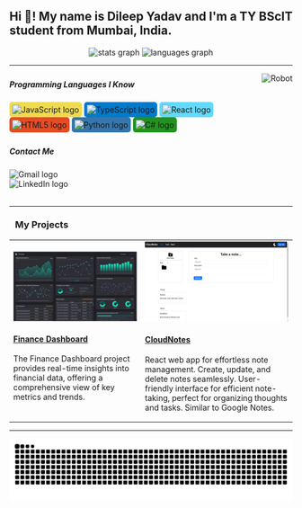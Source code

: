 <h2 align="left">Hi 👋! My name is Dileep Yadav and I'm a TY BScIT student from Mumbai, India.</h2>

<div align="center">
  <img src="https://github-readme-stats.vercel.app/api?username=Dileep01712&include_all_commits=true&count_private=true&theme=dracula" height="150" alt="stats graph" />
  <img src="https://github-readme-stats.vercel.app/api/top-langs?username=Dileep01712&layout=compact&langs_count=5&theme=dracula" height="150" alt="languages graph" />
</div>

<hr clear="both">

<img align="right" height="150" src="https://raw.githubusercontent.com/Tarikul-Islam-Anik/Animated-Fluent-Emojis/master/Emojis/Smilies/Robot.png" alt="Robot" />

<h5 style="margin-top: 25px;">Programming Languages I Know</h5>
<div align="left">
  <img src="https://cdn.jsdelivr.net/gh/devicons/devicon/icons/javascript/javascript-original.svg" height="30" alt="JavaScript logo" style="border-radius: 5px; background-color: #f0db4f; padding: 5px;" />
  <img src="https://cdn.jsdelivr.net/gh/devicons/devicon/icons/typescript/typescript-original.svg" height="30" alt="TypeScript logo" style="border-radius: 5px; background-color: #007acc; padding: 5px;" />
  <img src="https://cdn.jsdelivr.net/gh/devicons/devicon/icons/react/react-original.svg" height="30" alt="React logo" style="border-radius: 5px; background-color: #61dafb; padding: 5px;" />
  <img src="https://cdn.jsdelivr.net/gh/devicons/devicon/icons/html5/html5-original.svg" height="30" alt="HTML5 logo" style="border-radius: 5px; background-color: #e34c26; padding: 5px;" />
  <img src="https://cdn.jsdelivr.net/gh/devicons/devicon/icons/python/python-original.svg" height="30" alt="Python logo" style="border-radius: 5px; background-color: #3776ab; padding: 5px;" />
  <img src="https://cdn.jsdelivr.net/gh/devicons/devicon/icons/csharp/csharp-original.svg" height="30" alt="C# logo" style="border-radius: 5px; background-color: #239120; padding: 5px;" />
</div>

<h5 style="margin-top: 25px;">Contact Me</h5>
<div align="left">
  <div>
    <a href="mailto:dy3398214@gmail.com" target="_blank" style="text-decoration: none;">
      <img src="https://img.shields.io/badge/Gmail-D14836?style=for-the-badge&logo=gmail&logoColor=white" height="35" alt="Gmail logo" />
    </a>
  </div>
  <div>
    <a href="https://www.linkedin.com/in/dileep-yadav-9b947727b" target="_blank" style="text-decoration: none;">
      <img src="https://img.shields.io/badge/LinkedIn-0077B5?style=for-the-badge&logo=linkedin&logoColor=white" height="35" alt="LinkedIn logo" />
    </a>
  </div>
</div>

<br clear="both">
<hr clear="both">

<h3 style="margin-left: 10px;">My Projects</h3>
<table>
  <tr>
    <td>
      <div>
        <img src="https://raw.githubusercontent.com/Dileep01712/Finance-Dashboard/main/assets/images/image1.png" alt="Finance Dashboard Screenshot" style="width: 100%;">
        <div>
          <h4><a href="https://github.com/Dileep01712/Finance-Dashboard" target="_blank">Finance Dashboard</a></h4>
          <p>The Finance Dashboard project provides real-time insights into financial data, offering a comprehensive view of key metrics and trends.</p>
        </div>
      </div>
    </td>
    <td>
      <div>
        <img src="https://raw.githubusercontent.com/Dileep01712/CloudNotes/main/assets/images/image.png" alt="CloudNotes" style="width: 100%;">
        <div>
          <h4><a href="https://github.com/Dileep01712/CloudNotes" target="_blank">CloudNotes</a></h4>
          <p>React web app for effortless note management. Create, update, and delete notes seamlessly. User-friendly interface for efficient note-taking, perfect for organizing thoughts and tasks. Similar to Google Notes.</p>
        </div>
      </div>
    </td>
  </tr>
</table>
<hr clear="both">

<img src="https://raw.githubusercontent.com/Dileep01712/Dileep01712/output/snake.svg" alt="Snake animation" />

